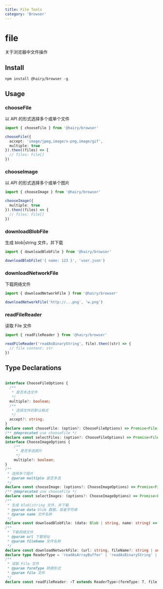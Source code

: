 ```yaml
---
title: File Tools
category: 'Browser'
---
```


# file

关于浏览器中文件操作

## Install

`npm install @hairy/browser -g`

## Usage

### chooseFile

以 API 的形式选择多个或单个文件

```ts
import { chooseFile } from '@hairy/browser'

chooseFile({
  accept: 'image/jpeg,image/x-png,image/gif',
  multiple: true
}).then((files) => {
  // files: File[]
})
```

### chooseImage

以 API 的形式选择多个或单个图片

```ts
import { chooseImage } from '@hairy/browser'

chooseImage({
  multiple: true
}).then((files) => {
  // files: File[]
})
```

### downloadBlobFile

生成 blob|string 文件，并下载

```ts
import { downloadBlobFile } from '@hairy/browser'

downloadBlobFile('{ name: 123 }', 'user.json')
```

### downloadNetworkFile

下载网络文件

```ts
import { downloadNetworkFile } from '@hairy/browser'

downloadNetworkFile('http://...png', 'w.png')
```

### readFileReader

读取 File 文件

```ts
import { readFileReader } from '@hairy/browser'

readFileReader('readAsBinaryString', file).then((str) => {
  // file content: str
})
```

## Type Declarations

~~~typescript

interface ChooseFileOptions {
  /**
   * 是否多选文件
   */
  multiple?: boolean;
  /**
   * 选择文件的默认格式
   */
  accept?: string;
}
declare const chooseFile: (option?: ChooseFileOptions) => Promise<File[]>;
/** @deprecated use chooseFile */
declare const selectFiles: (option?: ChooseFileOptions) => Promise<File[]>;
interface ChooseImageOptions {
    /**
     * 是否多选图片
     */
    multiple?: boolean;
}
/**
 * 选择多个图片
 * @param multiple 是否多选
 */
declare const chooseImage: (options?: ChooseImageOptions) => Promise<File[]>;
/** @deprecated use chooseFile */
declare const selectImages: (options?: ChooseImageOptions) => Promise<File[]>;
/**
 * 生成 blob|string 文件，并下载
 * @param data blob 数据，或者字符串
 * @param name 文件名称
 */
declare const downloadBlobFile: (data: Blob | string, name: string) => void;
/**
 * 下载网络文件
 * @param url 下载地址
 * @param fileName 文件名称
 */
declare const downloadNetworkFile: (url: string, fileName?: string | undefined) => void;
declare type ReaderType = 'readAsArrayBuffer' | 'readAsBinaryString' | 'readAsDataURL' | 'readAsText';
/**
 * 读取 File 文件
 * @param formType 转换形式
 * @param file 文件
 */
declare const readFileReader: <T extends ReaderType>(formType: T, file: File) => Promise<T extends "readAsArrayBuffer" ? ArrayBuffer : string>;

~~~